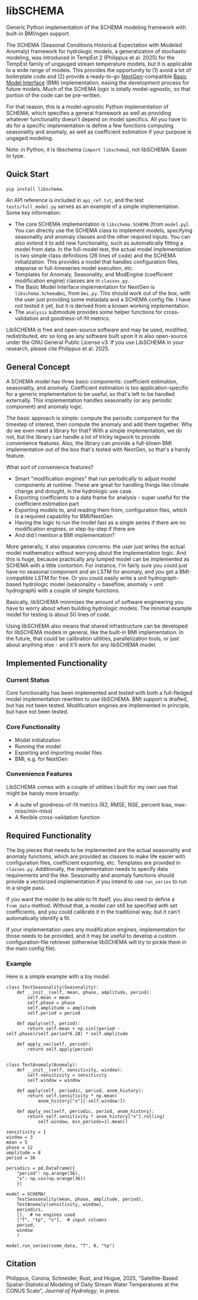 # libSCHEMA

Generic Python implementation of the SCHEMA modeling framework with built-in BMI/ngen support.

The SCHEMA (Seasonal Conditions Historical Expectation with Modeled Anomaly) framework for hydrologic models, a generalization of stochastic modeling, was introduced in TempEst 2 (Philippus et al. 2025) for the TempEst family of ungauged stream temperature models, but it is applicable to a wide range of models.  This provides the opportunity to (1) avoid a lot of boilerplate code and (2) provide a ready-to-go [NextGen](https://www.weather.gov/media/owp/oh/docs/2021-OWP-NWM-NextGen-Framework.pdf)-compatible [Basic Model Interface](https://joss.theoj.org/papers/10.21105/joss.02317) (BMI) implementation, easing the development process for future models.  Much of the SCHEMA logic is totally model-agnostic, so that portion of the code can be pre-written.

For that reason, this is a model-agnostic Python implementation of SCHEMA, which specifies a general framework as well as providing whatever functionality doesn't depend on model specifics.  All you have to do for a specific implementation is define a few functions computing seasonality and anomaly, as well as coefficient estimation if your purpose is ungaged modeling.

Note: in Python, it is libschema (`import libschema`), not libSCHEMA. Easier to type.

## Quick Start

`pip install libschema`.

An API reference is included in `api_ref.txt`, and the test `tests/full_model.py` serves as an example of a simple implementation. Some key information:

- The core SCHEMA implementation is `libschema.SCHEMA` (from `model.py`). You can directly use the SCHEMA class to implement models, specifying seasonality and anomaly classes and the other required inputs. You can also extend it to add new functionality, such as automatically fitting a model from data. In the full-model test, the actual model implementation is two simple class definitions (26 lines of code) and the SCHEMA initialization. This provides a model that handles configuration files, stepwise or full-timeseries model execution, etc.
- Templates for Anomaly, Seasonality, and ModEngine (coefficient modification engine) classes are in `classes.py`.
- The Basic Model Interface implementation for NextGen is `libschema.SchemaBmi`, from `bmi.py`. This should work out of the box, with the user just providing some metadata and a SCHEMA config file. I have not tested it yet, but it is derived from a known working implementation.
- The `analysis` submodule provides some helper functions for cross-validation and goodness-of-fit metrics.

LibSCHEMA is free and open-source software and may be used, modified, redistributed, etc so long as any software built upon it is also open-source under the GNU General Public License v3. If you use LibSCHEMA in your research, please cite Philippus et al. 2025.

## General Concept

A SCHEMA model has three basic components: coefficient estimation, seasonality, and anomaly.  Coefficient estimation is too application-specific for a generic implementation to be useful, so that's left to be handled externally.  This implementation handles seasonality (or any periodic component) and anomaly logic.

The basic approach is simple: compute the periodic component for the timestep of interest, then compute the anomaly and add them together.  Why do we even need a library for that?  With a simple implementation, we do not, but the library can handle a lot of tricky legwork to provide convenience features.  Also, the library can provide a full-blown BMI implementation out of the box that's tested with NextGen, so that's a handy feature.

What sort of convenience features?

- Smart "modification engines" that run periodically to adjust model components at runtime.  These are great for handling things like climate change and drought, in the hydrologic use case.
- Exporting coefficients to a data frame for analysis - super useful for the coefficient estimation part
- Exporting models to, and reading them from, configuration files, which is a required capability for BMI/NextGen
- Having the logic to run the model fast as a single series if there are no modification engines, or step-by-step if there are
- And did I mention a BMI implementation?

More generally, it also separates concerns: the user just writes the actual model mathematics without worrying about the implementation logic. And this is huge, because practically any lumped model can be implemented as SCHEMA with a little contortion. For instance, I'm fairly sure you could just have no seasonal component and an LSTM for anomaly, and you get a BMI-compatible LSTM for free. Or you could easily write a unit hydrograph-based hydrologic model (seasonality = baseflow, anomaly = unit hydrograph) with a couple of simple functions.

Basically, libSCHEMA minimizes the amount of software engineering you have to worry about when building hydrologic models. The minimal example model for testing is about 50 lines of code.

Using libSCHEMA also means that shared infrastructure can be developed for libSCHEMA models in general, like the built-in BMI implementation. In the future, that could be calibration utilities, parallelization tools, or just about anything else - and it'll work for any libSCHEMA model.

## Implemented Functionality

### Current Status

Core functionality has been implemented and tested with both a full-fledged model implementation rewritten to use libSCHEMA. BMI support is drafted, but has not been tested. Modification engines are implemented in principle, but have not been tested.

### Core Functionality

- Model initialization
- Running the model
- Exporting and importing model files
- BMI, e.g. for NextGen

### Convenience Features

LibSCHEMA comes with a couple of utilities I built for my own use that might be handy more broadly:

- A suite of goodness-of-fit metrics (R2, RMSE, NSE, percent bias, max-miss/min-miss)
- A flexible cross-validation function

## Required Functionality

The big pieces that needs to be implemented are the actual seasonality and anomaly functions, which are provided as classes to make life easier with configuration files, coefficient exporting, etc. Templates are provided in `classes.py`.  Additionally, the implementation needs to specify data requirements and the like. Seasonality and anomaly functions should provide a vectorized implementation if you intend to use `run_series` to run in a single pass.

If you want the model to be able to fit itself, you also need to define a `from_data` method. Without that, a model can still be specified with set coefficients, and you could calibrate it in the traditional way, but it can't automatically identify a fit.

If your implementation uses any modification engines, implementation for those needs to be provided, and it may be useful to develop a custom configuration-file retriever (otherwise libSCHEMA will try to pickle them in the main config file).

### Example

Here is a simple example with a toy model.

```
class TestSeasonality(Seasonality):
    def __init__(self, mean, phase, amplitude, period):
        self.mean = mean
        self.phase = phase
        self.amplitude = amplitude
        self.period = period
    
    def apply(self, period):
        return self.mean + np.sin((period - self.phase)/self.period*6.28) * self.amplitude
    
    def apply_vec(self, period):
        return self.apply(period)
    

class TestAnomaly(Anomaly):
    def __init__(self, sensitivity, window):
        self.sensitivity = sensitivity
        self.window = window
    
    def apply(self, periodic, period, anom_history):
        return self.sensitivity * np.mean(
            anom_history["x"][-self.window:])
    
    def apply_vec(self, periodic, period, anom_history):
        return self.sensitivity * anom_history["x"].rolling(
            self.window, min_periods=1).mean()
            
sensitivity = 1
window = 3
mean = 5
phase = 12
amplitude = 8
period = 36

periodics = pd.DataFrame({
    "period": np.arange(36),
    "x": np.cos(np.arange(36))
    })

model = SCHEMA(
    TestSeasonality(mean, phase, amplitude, period),
    TestAnomaly(sensitivity, window),
    periodics,
    [],  # no engines used
    ["T", "tp", "x"],  # input columns
    period,
    window
    )

model.run_series(some_data, "T", 0, "tp")
```

## Citation

Philippus, Corona, Schneider, Rust, and Hogue, 2025, "Satellite-Based Spatial-Statistical Modeling of Daily Stream Water Temperatures at the CONUS Scale", *Journal of Hydrology*, in press.